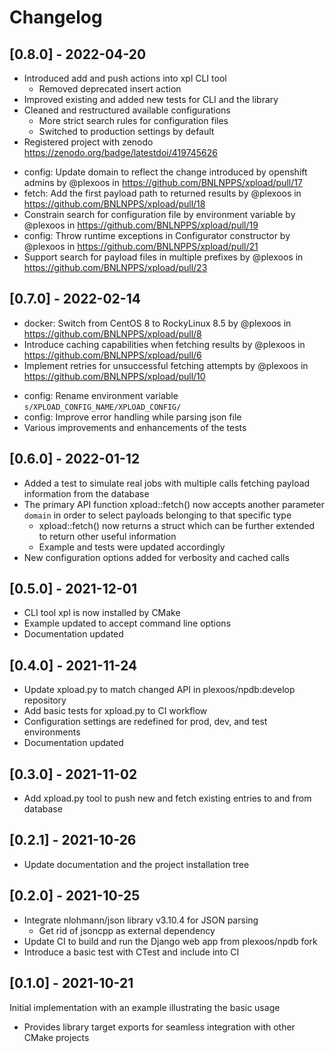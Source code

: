 # Changelog

## [0.8.0] - 2022-04-20

- Introduced add and push actions into xpl CLI tool
  - Removed deprecated insert action
- Improved existing and added new tests for CLI and the library
- Cleaned and restructured available configurations
  - More strict search rules for configuration files
  - Switched to production settings by default
- Registered project with zenodo https://zenodo.org/badge/latestdoi/419745626

* config: Update domain to reflect the change introduced by openshift admins by @plexoos in https://github.com/BNLNPPS/xpload/pull/17
* fetch: Add the first payload path to returned results by @plexoos in https://github.com/BNLNPPS/xpload/pull/18
* Constrain search for configuration file by environment variable by @plexoos in https://github.com/BNLNPPS/xpload/pull/19
* config: Throw runtime exceptions in Configurator constructor by @plexoos in https://github.com/BNLNPPS/xpload/pull/21
* Support search for payload files in multiple prefixes by @plexoos in https://github.com/BNLNPPS/xpload/pull/23


## [0.7.0] - 2022-02-14

* docker: Switch from CentOS 8 to RockyLinux 8.5 by @plexoos in https://github.com/BNLNPPS/xpload/pull/8
* Introduce caching capabilities when fetching results by @plexoos in https://github.com/BNLNPPS/xpload/pull/6
* Implement retries for unsuccessful fetching attempts by @plexoos in https://github.com/BNLNPPS/xpload/pull/10

- config: Rename environment variable `s/XPLOAD_CONFIG_NAME/XPLOAD_CONFIG/`
- config: Improve error handling while parsing json file
- Various improvements and enhancements of the tests


## [0.6.0] - 2022-01-12

- Added a test to simulate real jobs with multiple calls fetching payload
  information from the database
- The primary API function xpload::fetch() now accepts another parameter
  `domain` in order to select payloads belonging to that specific type
  - xpload::fetch() now returns a struct which can be further extended to return
    other useful information
  - Example and tests were updated accordingly
- New configuration options added for verbosity and cached calls


## [0.5.0] - 2021-12-01

- CLI tool xpl is now installed by CMake
- Example updated to accept command line options
- Documentation updated


## [0.4.0] - 2021-11-24

- Update xpload.py to match changed API in plexoos/npdb:develop repository
- Add basic tests for xpload.py to CI workflow
- Configuration settings are redefined for prod, dev, and test environments
- Documentation updated


## [0.3.0] - 2021-11-02

- Add xpload.py tool to push new and fetch existing entries to and from database


## [0.2.1] - 2021-10-26

- Update documentation and the project installation tree


## [0.2.0] - 2021-10-25

- Integrate nlohmann/json library v3.10.4 for JSON parsing
  - Get rid of jsoncpp as external dependency
- Update CI to build and run the Django web app from plexoos/npdb fork
- Introduce a basic test with CTest and include into CI


## [0.1.0] - 2021-10-21

Initial implementation with an example illustrating the basic usage

- Provides library target exports for seamless integration with other CMake
  projects
